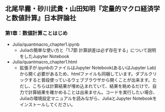 ## 北尾早霧・砂川武貴・山田知明『定量的マクロ経済学と数値計算』日本評論社

### 第1章：数値計算ことはじめ

- Julia/quantmacro_chapter1.ipynb
  - Juliaの簡単な使い方と「1.7節 計算誤差は必ず存在する」について説明をしたJupyter Notebook
- Julia/quantmacro_chapter1.html
  - 拡張子が.ipynbのファイルはJupyter Notebook(あるいはJupyter Lab)から開く必要があるため、htmlファイルも同梱しています。ダブルクリックすると普段使っているウェブブラウザから開くことが出来ます。ただし、こちらは計算結果が埋め込まれていて、結果を眺めるだけで、自力で計算結果を確かめることは出来ません。コードを実行したい場合、Juliaの環境設定マニュアルを読みながら、JuliaとJupyter Notebookをインストールしてください。

